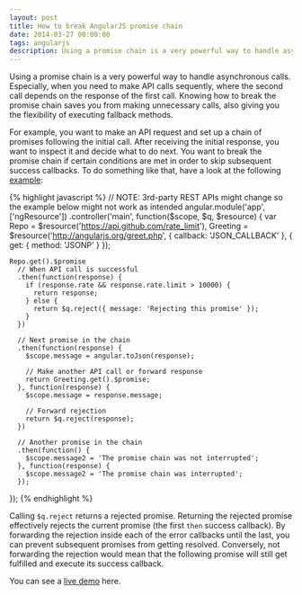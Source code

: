 ```yaml
---
layout: post
title: How to break AngularJS promise chain
date: 2014-03-27 00:00:00
tags: angularjs
description: Using a promise chain is a very powerful way to handle asynchronous calls. Especially, when you need to make API calls sequently, where the second call depends on the response of the first call.
---
```


Using a promise chain is a very powerful way to handle asynchronous calls. Especially, when you need to make API calls sequently, where the second call depends on the response of the first call. Knowing how to break the promise chain saves you from making unnecessary calls, also giving you the flexibility of executing fallback methods.

For example, you want to make an API request and set up a chain of promises following the initial call. After receiving the initial response, you want to inspect it and decide what to do next. You want to break the promise chain if certain conditions are met in order to skip subsequent success callbacks. To do something like that, have a look at the following <a href="http://jsfiddle.net/dyfchin/MGPfm/">example</a>:

{% highlight javascript %}
// NOTE: 3rd-party REST APIs might change so the example below might not work as intended
angular.module('app', ['ngResource'])
  .controller('main', function($scope, $q, $resource) {
    var Repo   = $resource('https://api.github.com/rate_limit'),
      Greeting = $resource('http://angularjs.org/greet.php',
                 { callback: 'JSON_CALLBACK' },
                 { get: { method: 'JSONP' } });
    
    Repo.get().$promise
      // When API call is successful
      .then(function(response) {
        if (response.rate && response.rate.limit > 10000) {
          return response;
        } else {
          return $q.reject({ message: 'Rejecting this promise' });
        }
      })
    
      // Next promise in the chain
      .then(function(response) {
        $scope.message = angular.toJson(response);
        
        // Make another API call or forward response
        return Greeting.get().$promise;
      }, function(response) {
        $scope.message = response.message;
        
        // Forward rejection
        return $q.reject(response);
      })
    
      // Another promise in the chain
      .then(function() {
        $scope.message2 = 'The promise chain was not interrupted';
      }, function(response) {
        $scope.message2 = 'The promise chain was interrupted';
      });
  });
{% endhighlight %}

Calling `$q.reject` returns a rejected promise. Returning the rejected promise effectively rejects the current promise (the first `then` success callback). By forwarding the rejection inside each of the error callbacks until the last, you can prevent subsequent promises from getting resolved. Conversely, not forwarding the rejection would mean that the following promise will still get fulfilled and execute its success callback.

You can see a [live demo](http://jsfiddle.net/dyfchin/5hdPb/3/) here.
